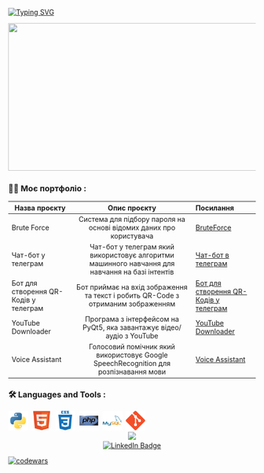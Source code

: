 [![Typing SVG](https://readme-typing-svg.herokuapp.com?color=%2336BCF7&lines=Computer+engineer+student)](https://git.io/typing-svg)
<div align="center">
  <img src="https://media.giphy.com/media/dWesBcTLavkZuG35MI/giphy.gif" width="600" height="300"/>
</div>

### :man_technologist: Моє портфоліо :
| Назва проєкту | Опис проєкту       | Посилання |
| ------------- |:------------------:| :---------|
| Brute Force     | Система для підбору пароля на основі відомих даних про користувача    |   <a href="https://github.com/Neor-IT/Code/tree/BruteForce">BruteForce</a>|
| Чат-бот у телеграм| Чат-бот у телеграм який використовує алгоритми машинного навчання для навчання на базі інтентів |   <a href="https://github.com/Neor-IT/Code/tree/TG-ChatBot">Чат-бот в телеграм</a>     |
| Бот для створення QR-Кодів у телеграм  | Бот приймає на вхід зображення та текст і робить QR-Code з отриманим зображенням |   <a href="https://github.com/Neor-IT/Code/tree/qrcode-bot">Бот для створення QR-Кодів у телеграм</a> |
| YouTube Downloader  | Програма з інтерфейсом на PyQt5, яка завантажує відео/аудіо з YouTube|   <a href="https://github.com/Neor-IT/Code/tree/youtube-downloader">YouTube Downloader</a> |
| Voice Assistant  | Голосовий помічник який використовує Google SpeechRecognition для розпізнавання мови |   <a href="https://github.com/Neor-IT/Code/tree/VoiceAssistant">Voice Assistant</a> |


### :hammer_and_wrench: Languages and Tools :

<div>
  <img src="https://github.com/devicons/devicon/blob/master/icons/python/python-original.svg" title="Python" **alt="Python" width="40" height="40"/>&nbsp;
  <img src="https://github.com/devicons/devicon/blob/master/icons/html5/html5-original.svg" title="HTML5" alt="HTML" width="40" height="40"/>&nbsp;
  <img src="https://github.com/devicons/devicon/blob/master/icons/css3/css3-plain-wordmark.svg"  title="CSS3" alt="CSS" width="40" height="40"/>&nbsp;
  <img src="https://github.com/devicons/devicon/blob/master/icons/php/php-original.svg" title="PHP" **alt="PHP" width="40" height="40"/>&nbsp;
  <img src="https://github.com/devicons/devicon/blob/master/icons/mysql/mysql-original-wordmark.svg" title="MySQL"  alt="MySQL" width="40" height="40"/>&nbsp;
  <img src="https://github.com/devicons/devicon/blob/master/icons/git/git-original.svg" title="Git" **alt="Git" width="40" height="40"/>&nbsp;
</div>

<div id="header" align="center">
  <img src="https://media.giphy.com/media/M9gbBd9nbDrOTu1Mqx/giphy.gif" width="100"/>
</div>

<div id="badges" align="center">
  <a href="https://www.linkedin.com/in/neor/"><img src="https://img.shields.io/badge/LinkedIn-blue?style=for-the-badge&logo=linkedin&logoColor=white" alt="LinkedIn Badge"/></a>
</div>

[![codewars](https://www.codewars.com/users/Neor/badges/large)](https://www.codewars.com/users/Neor)   
